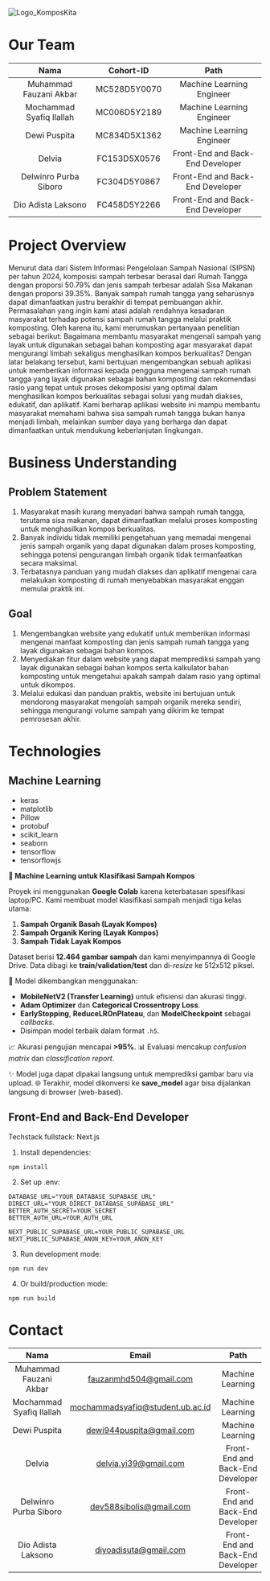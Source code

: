 ![Logo_KomposKita](https://github.com/user-attachments/assets/dff73c5a-b162-4120-972f-5293fcac715f)

# Our Team
|          Nama         | Cohort-ID |       Path       |
|:---------------------:|:----------:|:----------------:|
|  Muhammad Fauzani Akbar  |  MC528D5Y0070   | Machine Learning Engineer|
|  Mochammad Syafiq Ilallah  |  MC006D5Y2189   | Machine Learning Engineer|
|  Dewi Puspita    |  MC834D5X1362  |   Machine Learning Engineer|
|  Delvia   |  FC153D5X0576   |  Front-End and Back-End Developer |
|  Delwinro Purba Siboro  |  FC304D5Y0867   |  Front-End and Back-End Developer |
|  Dio Adista Laksono     |  FC458D5Y2266   |  Front-End and Back-End Developer |

# Project Overview
Menurut data dari Sistem Informasi Pengelolaan Sampah Nasional (SIPSN) per tahun 2024, komposisi sampah terbesar berasal dari Rumah Tangga dengan proporsi 50.79% dan jenis sampah terbesar adalah Sisa Makanan dengan proporsi 39.35%. Banyak sampah rumah tangga yang seharusnya dapat dimanfaatkan justru berakhir di tempat pembuangan akhir. Permasalahan yang ingin kami atasi adalah rendahnya kesadaran masyarakat terhadap potensi sampah rumah tangga melalui praktik komposting. Oleh karena itu, kami merumuskan pertanyaan penelitian sebagai berikut: Bagaimana membantu masyarakat mengenali sampah yang layak untuk digunakan sebagai bahan komposting agar masyarakat dapat mengurangi limbah sekaligus menghasilkan kompos berkualitas? Dengan latar belakang tersebut, kami bertujuan mengembangkan sebuah aplikasi untuk memberikan informasi kepada pengguna mengenai sampah rumah tangga yang layak digunakan sebagai bahan komposting dan rekomendasi rasio yang tepat untuk proses dekomposisi yang optimal dalam menghasilkan kompos berkualitas sebagai solusi yang mudah diakses, edukatif, dan aplikatif. Kami berharap aplikasi website ini mampu membantu masyarakat memahami bahwa sisa sampah rumah tangga bukan hanya menjadi limbah, melainkan sumber daya yang berharga dan dapat dimanfaatkan untuk mendukung keberlanjutan lingkungan.

# Business Understanding
## Problem Statement
1. Masyarakat masih kurang menyadari bahwa sampah rumah tangga, terutama sisa makanan, dapat dimanfaatkan melalui proses komposting untuk menghasilkan kompos berkualitas.
2. Banyak individu tidak memiliki pengetahuan yang memadai mengenai jenis sampah organik yang dapat digunakan dalam proses komposting, sehingga potensi pengurangan limbah organik tidak termanfaatkan secara maksimal.
3. Terbatasnya panduan yang mudah diakses dan aplikatif mengenai cara melakukan komposting di rumah menyebabkan masyarakat enggan memulai praktik ini.

## Goal
1. Mengembangkan website yang edukatif untuk memberikan informasi mengenai manfaat komposting dan jenis sampah rumah tangga yang layak digunakan sebagai bahan kompos.
2. Menyediakan fitur dalam website yang dapat memprediksi sampah yang layak digunakan sebagai bahan kompos serta kalkulator bahan komposting untuk mengetahui apakah sampah dalam rasio yang optimal untuk dikompos.
3. Melalui edukasi dan panduan praktis, website ini bertujuan untuk mendorong masyarakat mengolah sampah organik mereka sendiri, sehingga mengurangi volume sampah yang dikirim ke tempat pemrosesan akhir.

# Technologies
## Machine Learning 
- keras
- matplotlib
- Pillow
- protobuf
- scikit_learn
- seaborn
- tensorflow
- tensorflowjs

**🧠 Machine Learning untuk Klasifikasi Sampah Kompos**

Proyek ini menggunakan **Google Colab** karena keterbatasan spesifikasi laptop/PC. Kami membuat model klasifikasi sampah menjadi tiga kelas utama:

1. **Sampah Organik Basah (Layak Kompos)**
2. **Sampah Organik Kering (Layak Kompos)**
3. **Sampah Tidak Layak Kompos**

Dataset berisi **12.464 gambar sampah** dan kami menyimpannya di Google Drive. Data dibagi ke **train/validation/test** dan di-*resize* ke 512x512 piksel.

🧩 Model dikembangkan menggunakan:

* **MobileNetV2 (Transfer Learning)** untuk efisiensi dan akurasi tinggi.
* **Adam Optimizer** dan **Categorical Crossentropy Loss**.
* **EarlyStopping**, **ReduceLROnPlateau**, dan **ModelCheckpoint** sebagai *callbacks*.
* Disimpan model terbaik dalam format `.h5`.

📈 Akurasi pengujian mencapai **>95%**.
📊 Evaluasi mencakup *confusion matrix* dan *classification report*.

✨ Model juga dapat dipakai langsung untuk memprediksi gambar baru via upload.
🌐 Terakhir, model dikonversi ke **save_model** agar bisa dijalankan langsung di browser (web-based).

## Front-End and Back-End Developer
Techstack fullstack: Next.js

1. Install dependencies:
```
npm install
```

2. Set up .env:
```
DATABASE_URL="YOUR_DATABASE_SUPABASE_URL"
DIRECT_URL="YOUR_DIRECT_DATABASE_SUPABASE_URL"
BETTER_AUTH_SECRET=YOUR_SECRET
BETTER_AUTH_URL=YOUR_AUTH_URL

NEXT_PUBLIC_SUPABASE_URL=YOUR_PUBLIC_SUPABASE_URL
NEXT_PUBLIC_SUPABASE_ANON_KEY=YOUR_ANON_KEY
```

3. Run development mode:
```
npm run dev
```

4. Or build/production mode:
```
npm run build
```

# Contact
|          Nama         | Email |       Path       |
|:---------------------:|:----------:|:----------------:|
|  Muhammad Fauzani Akbar  |  fauzanmhd504@gmail.com   | Machine Learning |
|  Mochammad Syafiq Ilallah  |  mochammadsyafiq@student.ub.ac.id   | Machine Learning |
|  Dewi Puspita    |  dewi944puspita@gmail.com  |   Machine Learning |
|  Delvia   |  delvia.yi39@gmail.com   |  Front-End and Back-End Developer |
|  Delwinro Purba Siboro  |  dev588sibolis@gmail.com   |  Front-End and Back-End Developer |
|  Dio Adista Laksono     |  diyoadisuta@gmail.com   |      Front-End and Back-End Developer     |
